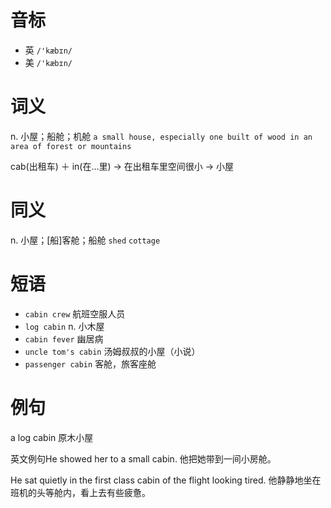 # 音标

- 英 `/'kæbɪn/`
- 美 `/'kæbɪn/`

# 词义

n. 小屋；船舱；机舱
`a small house, especially one built of wood in an area of forest or mountains`



cab(出租车) ＋ in(在…里) → 在出租车里空间很小 → 小屋

# 同义

n. 小屋；[船]客舱；船舱
`shed` `cottage`

# 短语

- `cabin crew` 航班空服人员
- `log cabin` n. 小木屋
- `cabin fever` 幽居病
- `uncle tom's cabin` 汤姆叔叔的小屋（小说）
- `passenger cabin` 客舱，旅客座舱

# 例句

a log cabin
原木小屋

英文例句He showed her to a small cabin.
他把她带到一间小房舱。

He sat quietly in the first class cabin of the flight looking tired.
他静静地坐在班机的头等舱内，看上去有些疲惫。



